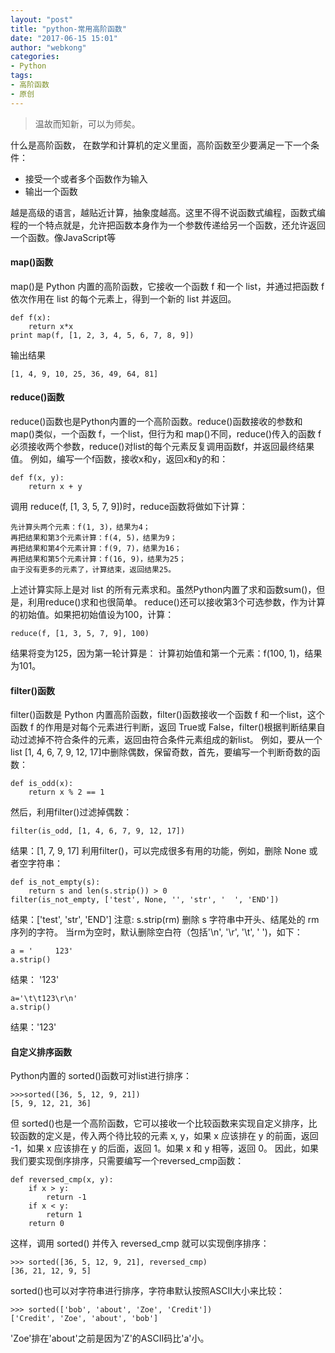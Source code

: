 ```yaml
---
layout: "post"
title: "python-常用高阶函数"
date: "2017-06-15 15:01"
author: "webkong"
categories:
- Python
tags:
- 高阶函数
- 原创
---
```


> 温故而知新，可以为师矣。

什么是高阶函数， 在数学和计算机的定义里面，高阶函数至少要满足一下一个条件：

* 接受一个或者多个函数作为输入
* 输出一个函数

越是高级的语言，越贴近计算，抽象度越高。这里不得不说函数式编程，函数式编程的一个特点就是，允许把函数本身作为一个参数传递给另一个函数，还允许返回一个函数。像JavaScript等

<!-- more -->

#### map()函数

map()是 Python 内置的高阶函数，它接收一个函数 f 和一个 list，并通过把函数 f 依次作用在 list 的每个元素上，得到一个新的 list 并返回。

```
def f(x):
    return x*x
print map(f, [1, 2, 3, 4, 5, 6, 7, 8, 9])
```
输出结果

```
[1, 4, 9, 10, 25, 36, 49, 64, 81]
```

#### reduce()函数

reduce()函数也是Python内置的一个高阶函数。reduce()函数接收的参数和 map()类似，一个函数 f，一个list，但行为和 map()不同，reduce()传入的函数 f 必须接收两个参数，reduce()对list的每个元素反复调用函数f，并返回最终结果值。
例如，编写一个f函数，接收x和y，返回x和y的和：

```
def f(x, y):
    return x + y
```
调用 reduce(f, [1, 3, 5, 7, 9])时，reduce函数将做如下计算：

```
先计算头两个元素：f(1, 3)，结果为4；
再把结果和第3个元素计算：f(4, 5)，结果为9；
再把结果和第4个元素计算：f(9, 7)，结果为16；
再把结果和第5个元素计算：f(16, 9)，结果为25；
由于没有更多的元素了，计算结束，返回结果25。
```

上述计算实际上是对 list 的所有元素求和。虽然Python内置了求和函数sum()，但是，利用reduce()求和也很简单。
reduce()还可以接收第3个可选参数，作为计算的初始值。如果把初始值设为100，计算：

```
reduce(f, [1, 3, 5, 7, 9], 100)
```
结果将变为125，因为第一轮计算是：
计算初始值和第一个元素：f(100, 1)，结果为101。

#### filter()函数

filter()函数是 Python 内置高阶函数，filter()函数接收一个函数 f 和一个list，这个函数 f 的作用是对每个元素进行判断，返回 True或 False，filter()根据判断结果自动过滤掉不符合条件的元素，返回由符合条件元素组成的新list。
例如，要从一个list [1, 4, 6, 7, 9, 12, 17]中删除偶数，保留奇数，首先，要编写一个判断奇数的函数：

```
def is_odd(x):
    return x % 2 == 1
```

然后，利用filter()过滤掉偶数：

```
filter(is_odd, [1, 4, 6, 7, 9, 12, 17])
```
结果：[1, 7, 9, 17]
利用filter()，可以完成很多有用的功能，例如，删除 None 或者空字符串：

```
def is_not_empty(s):
    return s and len(s.strip()) > 0
filter(is_not_empty, ['test', None, '', 'str', '  ', 'END'])
```

结果：['test', 'str', 'END']
注意: s.strip(rm) 删除 s 字符串中开头、结尾处的 rm 序列的字符。
当rm为空时，默认删除空白符（包括'\n', '\r', '\t', ' ')，如下：

```
a = '     123'
a.strip()
```

结果： '123'

```
a='\t\t123\r\n'
a.strip()
```

结果：'123'

#### 自定义排序函数

Python内置的 sorted()函数可对list进行排序：
```
>>>sorted([36, 5, 12, 9, 21])
[5, 9, 12, 21, 36]
```
但 sorted()也是一个高阶函数，它可以接收一个比较函数来实现自定义排序，比较函数的定义是，传入两个待比较的元素 x, y，如果 x 应该排在 y 的前面，返回 -1，如果 x 应该排在 y 的后面，返回 1。如果 x 和 y 相等，返回 0。
因此，如果我们要实现倒序排序，只需要编写一个reversed_cmp函数：

```
def reversed_cmp(x, y):
    if x > y:
        return -1
    if x < y:
        return 1
    return 0
```

这样，调用 sorted() 并传入 reversed_cmp 就可以实现倒序排序：

```
>>> sorted([36, 5, 12, 9, 21], reversed_cmp)
[36, 21, 12, 9, 5]
```

sorted()也可以对字符串进行排序，字符串默认按照ASCII大小来比较：

```
>>> sorted(['bob', 'about', 'Zoe', 'Credit'])
['Credit', 'Zoe', 'about', 'bob']
```
'Zoe'排在'about'之前是因为'Z'的ASCII码比'a'小。
